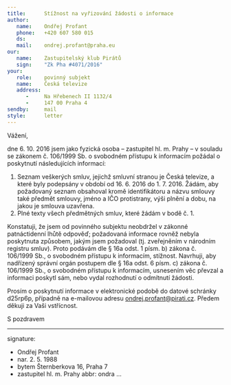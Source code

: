 ```yaml
---
title:      Stížnost na vyřizování žádosti o informace
author:
   name:    Ondřej Profant
   phone:   +420 607 580 015
   ds:      
   mail:    ondrej.profant@praha.eu
our:
   name:    Zastupitelský klub Pirátů
   sign:    "Zk Pha #4071/2016"
your:
   role:    povinný subjekt
   name:    Česká televize
   address:
      -     Na Hřebenech II 1132/4
      -     147 00 Praha 4
sendby:     mail
style:      letter
---
```


Vážení,

dne 6. 10. 2016 jsem jako fyzická osoba – zastupitel hl. m. Prahy – v souladu se zákonem č. 106/1999 Sb. o svobodném přístupu k informacím požádal o poskytnutí následujících informací:

1. Seznam veškerých smluv, jejichž smluvní stranou je Česká televize, a které byly podepsány v období od 16. 6. 2016 do 1. 7. 2016. Žádám, aby požadovaný seznam obsahoval kromě identifikátoru a názvu smlouvy také předmět smlouvy, jméno a IČO protistrany, výši plnění a dobu, na jakou je smlouva uzavřena.
2. Plné texty všech předmětných smluv, které žádám v bodě č. 1. 

Konstatuji, že jsem od povinného subjektu neobdržel v zákonné patnáctidenní lhůtě odpověď; požadovaná informace rovněž nebyla poskytnuta způsobem, jakým jsem požadoval (tj. zveřejněním v národním registru smluv). Proto podávám dle § 16a odst. 1 písm. b) zákona č. 106/1999 Sb., o svobodném přístupu k informacím, stížnost. Navrhuji, aby nadřízený správní orgán postupem dle § 16a odst. 6 písm. c) zákona č. 106/1999 Sb., o svobodném přístupu k informacím, usnesením věc převzal a informaci poskytl sám, nebo vydal rozhodnutí o odmítnutí žádosti.

Prosím o poskytnutí informace v elektronické podobě do datové schránky d25rp6p, případně na e-mailovou adresu ondrej.profant@pirati.cz. Předem děkuji za Vaši vstřícnost.

S pozdravem

---
signature:
- Ondřej Profant
- nar. 2. 5. 1988
- bytem Šternberkova 16, Praha 7
- zastupitel hl. m. Prahy
abbr:       ondra
...
